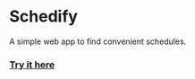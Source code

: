 # Schedify
A simple web app to find convenient schedules.

### [Try it here](kylehue.github.io/schedify/)